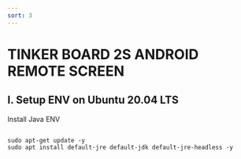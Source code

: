 ```yaml
---
sort: 3
---
```


# TINKER BOARD 2S ANDROID REMOTE SCREEN

## I. Setup ENV on Ubuntu 20.04 LTS

Install Java ENV
```shell

sudo apt-get update -y
sudo apt install default-jre default-jdk default-jre-headless -y

```
















